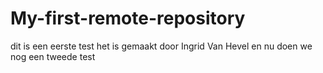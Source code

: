 # My-first-remote-repository
dit is een eerste test 
het is gemaakt door Ingrid Van Hevel
en nu doen we nog een tweede test
